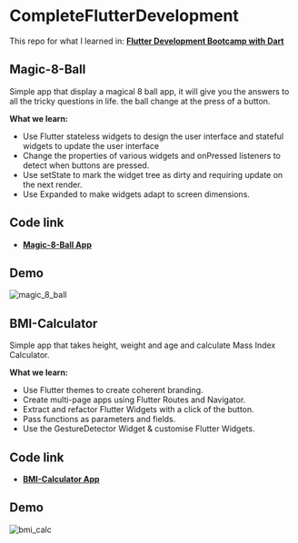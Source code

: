 # CompleteFlutterDevelopment
This repo for what I learned in: 
<a href="https://www.udemy.com/course/flutter-bootcamp-with-dart/"  target="_blank"> **Flutter Development Bootcamp with Dart**</a>

##  Magic-8-Ball
Simple app that display a magical 8 ball app, it will give you the answers to all the tricky questions in life. the ball change at the press of a button.

**What we learn:**
* Use Flutter stateless widgets to design the user interface and stateful widgets to update the user interface
* Change the properties of various widgets and onPressed listeners to detect when buttons are pressed.
* Use setState to mark the widget tree as dirty and requiring update on the next render.
* Use Expanded to make widgets adapt to screen dimensions.

## Code link
* <a href="https://github.com/Hosam11/CompleteFlutterDevelopment/tree/main/magic_8_ball"  target="_blank"> **Magic-8-Ball App**</a>

## Demo
![magic_8_ball](https://user-images.githubusercontent.com/18370055/102728842-b5a95300-4336-11eb-8adc-f5eec4ca6439.gif)
##

##  BMI-Calculator
Simple app that takes height, weight and age and calculate Mass Index Calculator.

**What we learn:**
* Use Flutter themes to create coherent branding.
* Create multi-page apps using Flutter Routes and Navigator.
* Extract and refactor Flutter Widgets with a click of the button.
* Pass functions as parameters and fields.
* Use the GestureDetector Widget & customise Flutter Widgets.

## Code link
* <a href="https://github.com/Hosam11/CompleteFlutterDevelopment/tree/main/bmi_calculator"  target="_blank"> **BMI-Calculator App**</a>

## Demo
![bmi_calc](https://user-images.githubusercontent.com/18370055/103467052-a9b88a80-4d53-11eb-8a8a-00bd32998d1f.gif)


